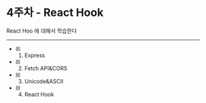 # 4주차 - React Hook

React Hoo 에 대해서 학습한다

---

- [x] 1. Express
- [x] 2. Fetch API&CORS
- [x] 3. Unicode&ASCII
- [x] 4. React Hook
